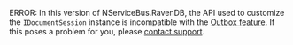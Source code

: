 ERROR: In this version of NServiceBus.RavenDB, the API used to customize the `IDocumentSession` instance is incompatible with the [Outbox feature](/nservicebus/outbox/). If this poses a problem for you, please [contact support](https://particular.net/contactus).